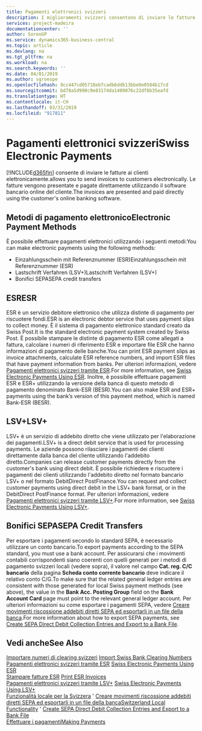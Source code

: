 ```yaml
---
title: Pagamenti elettronici svizzeri
description: I miglioramenti svizzeri consentono di inviare le fatture ai clienti elettronicamente. Le fatture vengono presentate e pagate direttamente utilizzando il software bancario online del cliente.
services: project-madeira
documentationcenter: ''
author: SorenGP
ms.service: dynamics365-business-central
ms.topic: article
ms.devlang: na
ms.tgt_pltfrm: na
ms.workload: na
ms.search.keywords: ''
ms.date: 04/01/2019
ms.author: sgroespe
ms.openlocfilehash: 9cc447cd05718eb7cadb6ddb13bbe0e0584b17cd
ms.sourcegitcommit: bd78a5d990c9e83174da1409076c22df8b35eafd
ms.translationtype: HT
ms.contentlocale: it-CH
ms.lasthandoff: 03/31/2019
ms.locfileid: "917811"
---
```

# <a name="swiss-electronic-payments"></a><span data-ttu-id="39650-104">Pagamenti elettronici svizzeri</span><span class="sxs-lookup"><span data-stu-id="39650-104">Swiss Electronic Payments</span></span>
[!INCLUDE[d365fin](../../includes/d365fin_md.md)] <span data-ttu-id="39650-105">consente di inviare le fatture ai clienti elettronicamente.</span><span class="sxs-lookup"><span data-stu-id="39650-105">allows you to send invoices to customers electronically.</span></span> <span data-ttu-id="39650-106">Le fatture vengono presentate e pagate direttamente utilizzando il software bancario online del cliente.</span><span class="sxs-lookup"><span data-stu-id="39650-106">The invoices are presented and paid directly using the customer's online banking software.</span></span>  

## <a name="electronic-payment-methods"></a><span data-ttu-id="39650-107">Metodi di pagamento elettronico</span><span class="sxs-lookup"><span data-stu-id="39650-107">Electronic Payment Methods</span></span>  
<span data-ttu-id="39650-108">È possibile effettuare pagamenti elettronici utilizzando i seguenti metodi:</span><span class="sxs-lookup"><span data-stu-id="39650-108">You can make electronic payments using the following methods:</span></span>  

- <span data-ttu-id="39650-109">Einzahlungsschein mit Referenznummer (ESR)</span><span class="sxs-lookup"><span data-stu-id="39650-109">Einzahlungsschein mit Referenznummer (ESR)</span></span>  
- <span data-ttu-id="39650-110">Lastschrift Verfahren (LSV+)</span><span class="sxs-lookup"><span data-stu-id="39650-110">Lastschrift Verfahren (LSV+)</span></span>  
- <span data-ttu-id="39650-111">Bonifici SEPA</span><span class="sxs-lookup"><span data-stu-id="39650-111">SEPA credit transfers</span></span>  

## <a name="esr"></a><span data-ttu-id="39650-112">ESR</span><span class="sxs-lookup"><span data-stu-id="39650-112">ESR</span></span>  
<span data-ttu-id="39650-113">ESR è un servizio debitore elettronico che utilizza distinte di pagamento per riscuotere fondi.</span><span class="sxs-lookup"><span data-stu-id="39650-113">ESR is an electronic debtor service that uses payment slips to collect money.</span></span> <span data-ttu-id="39650-114">È il sistema di pagamento elettronico standard creato da Swiss Post.</span><span class="sxs-lookup"><span data-stu-id="39650-114">It is the standard electronic payment system created by Swiss Post.</span></span> <span data-ttu-id="39650-115">È possibile stampare le distinte di pagamento ESR come allegati a fattura, calcolare i numeri di riferimento ESR e importare file ESR che hanno informazioni di pagamento delle banche.</span><span class="sxs-lookup"><span data-stu-id="39650-115">You can print ESR payment slips as invoice attachments, calculate ESR reference numbers, and import ESR files that have payment information from banks.</span></span> <span data-ttu-id="39650-116">Per ulteriori informazioni, vedere [Pagamenti elettronici svizzeri tramite ESR](how-to-print-esr-invoices.md).</span><span class="sxs-lookup"><span data-stu-id="39650-116">For more information, see [Swiss Electronic Payments Using ESR](how-to-print-esr-invoices.md).</span></span> <span data-ttu-id="39650-117">Inoltre, è possibile effettuare pagamenti ESR e ESR+ utilizzando la versione della banca di questo metodo di pagamento denominato Bank-ESR (BESR).</span><span class="sxs-lookup"><span data-stu-id="39650-117">You can also make ESR and ESR+ payments using the bank’s version of this payment method, which is named Bank-ESR (BESR).</span></span>  

## <a name="lsv"></a><span data-ttu-id="39650-118">LSV+</span><span class="sxs-lookup"><span data-stu-id="39650-118">LSV+</span></span>  
<span data-ttu-id="39650-119">LSV+ è un servizio di addebito diretto che viene utilizzato per l'elaborazione dei pagamenti.</span><span class="sxs-lookup"><span data-stu-id="39650-119">LSV+ is a direct debit service that is used for processing payments.</span></span> <span data-ttu-id="39650-120">Le aziende possono rilasciare i pagamenti dei clienti direttamente dalla banca del cliente utilizzando l'addebito diretto.</span><span class="sxs-lookup"><span data-stu-id="39650-120">Companies can release customer payments directly from the customer's bank using direct debit.</span></span> <span data-ttu-id="39650-121">È possibile richiedere e riscuotere i pagamenti dei clienti utilizzando l'addebito diretto nel formato bancario LSV+ o nel formato DebitDirect PostFinance.</span><span class="sxs-lookup"><span data-stu-id="39650-121">You can request and collect customer payments using direct debit in the LSV+ bank format, or in the DebitDirect PostFinance format.</span></span> <span data-ttu-id="39650-122">Per ulteriori informazioni, vedere [Pagamenti elettronici svizzeri tramite LSV+](swiss-electronic-payments-using-lsv-.md).</span><span class="sxs-lookup"><span data-stu-id="39650-122">For more information, see [Swiss Electronic Payments Using LSV+](swiss-electronic-payments-using-lsv-.md).</span></span>  

## <a name="sepa-credit-transfers"></a><span data-ttu-id="39650-123">Bonifici SEPA</span><span class="sxs-lookup"><span data-stu-id="39650-123">SEPA Credit Transfers</span></span>  
<span data-ttu-id="39650-124">Per esportare i pagamenti secondo lo standard SEPA, è necessario utilizzare un conto bancario.</span><span class="sxs-lookup"><span data-stu-id="39650-124">To export payments according to the SEPA standard, you must use a bank account.</span></span> <span data-ttu-id="39650-125">Per assicurarsi che i movimenti contabili corrispondenti siano coerenti con quelli generati per i metodi di pagamento svizzeri locali (vedere sopra), il valore nel campo **Cat. reg. C/C bancario** della pagina **Scheda conto corrente bancario** deve indicare il relativo conto C/G.</span><span class="sxs-lookup"><span data-stu-id="39650-125">To make sure that the related general ledger entries are consistent with those generated for local Swiss payment methods (see above), the value in the **Bank Acc. Posting Group** field on the **Bank Account Card** page must point to the relevant general ledger account.</span></span> <span data-ttu-id="39650-126">Per ulteriori informazioni su come esportare i pagamenti SEPA, vedere [Creare movimenti riscossione addebiti diretti SEPA ed esportarli in un file della banca](../../finance-how-create-sepa-direct-debit-collection-entries-export-bank-file.md).</span><span class="sxs-lookup"><span data-stu-id="39650-126">For more information about how to export SEPA payments, see [Create SEPA Direct Debit Collection Entries and Export to a Bank File](../../finance-how-create-sepa-direct-debit-collection-entries-export-bank-file.md).</span></span>  

## <a name="see-also"></a><span data-ttu-id="39650-127">Vedi anche</span><span class="sxs-lookup"><span data-stu-id="39650-127">See Also</span></span>  
 <span data-ttu-id="39650-128">[Importare numeri di clearing svizzeri](how-to-import-swiss-bank-clearing-numbers.md) </span><span class="sxs-lookup"><span data-stu-id="39650-128">[Import Swiss Bank Clearing Numbers](how-to-import-swiss-bank-clearing-numbers.md) </span></span>  
 <span data-ttu-id="39650-129">[Pagamenti elettronici svizzeri tramite ESR](swiss-electronic-payments-using-esr.md) </span><span class="sxs-lookup"><span data-stu-id="39650-129">[Swiss Electronic Payments Using ESR](swiss-electronic-payments-using-esr.md) </span></span>  
 <span data-ttu-id="39650-130">[Stampare fatture ESR](how-to-print-esr-invoices.md) </span><span class="sxs-lookup"><span data-stu-id="39650-130">[Print ESR Invoices](how-to-print-esr-invoices.md) </span></span>  
 <span data-ttu-id="39650-131">[Pagamenti elettronici svizzeri tramite LSV+](swiss-electronic-payments-using-lsv-.md) </span><span class="sxs-lookup"><span data-stu-id="39650-131">[Swiss Electronic Payments Using LSV+](swiss-electronic-payments-using-lsv-.md) </span></span>  
 <span data-ttu-id="39650-132">[Funzionalità locale per la Svizzera](switzerland-local-functionality.md)  ' [Creare movimenti riscossione addebiti diretti SEPA ed esportarli in un file della banca](../../finance-how-create-sepa-direct-debit-collection-entries-export-bank-file.md)</span><span class="sxs-lookup"><span data-stu-id="39650-132">[Switzerland Local Functionality](switzerland-local-functionality.md)  ' [Create SEPA Direct Debit Collection Entries and Export to a Bank File](../../finance-how-create-sepa-direct-debit-collection-entries-export-bank-file.md)</span></span>  
 [<span data-ttu-id="39650-133">Effettuare i pagamenti</span><span class="sxs-lookup"><span data-stu-id="39650-133">Making Payments</span></span>](../../payables-make-payments.md)
